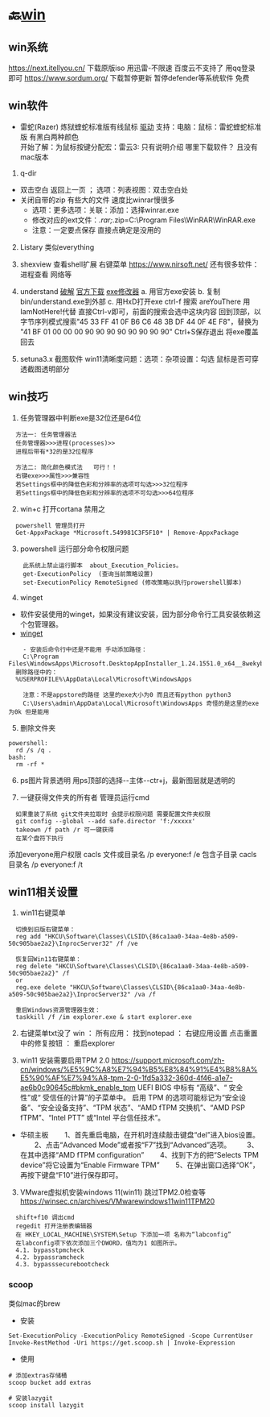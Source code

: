 # 🔙[win](/README?id=🔸Win日常)


## win系统
https://next.itellyou.cn/  下载原版iso  用迅雷-不限速  百度云不支持了  用qq登录即可
https://www.sordum.org/  下载暂停更新 暂停defender等系统软件  免费


## win软件
- 雷蛇(Razer) 炼狱蝰蛇标准版有线鼠标
[驱动](https://cn.razerzone.com) 支持：电脑：鼠标：雷蛇蝰蛇标准版 有黑白两种颜色  
开始了解：为鼠标按键分配宏：雷云3: 只有说明介绍 哪里下载软件？ 且没有mac版本



1. q-dir
- 双击空白 返回上一页 ； 选项：列表视图：双击空白处
- 关闭自带的zip 有些大的文件 速度比winrar慢很多
  - 选项：更多选项：关联：添加：选择winrar.exe
  - 修改对应的ext文件：*.rar;*.zip=C:\Program Files\WinRAR\WinRAR.exe
  - 注意：一定要点保存  直接点确定是没用的


2. Listary 类似everything

3. shexview 查看shell扩展 右键菜单
https://www.nirsoft.net/ 还有很多软件：进程查看 网络等


4. understand
   [破解](https://blog.csdn.net/weixin_48220838/article/details/131297065)
   [官方下载](https://licensing.scitools.com/download)
   [exe修改器](https://mh-nexus.de/en/downloads.php?product=HxD20)
    a. 用官方exe安装
    b. 复制bin/understand.exe到外部
    c. 用HxD打开exe
    ctrl-f 搜索 areYouThere 用IamNotHere!代替  直接Ctrl-v即可，前面的搜索会选中这块内容
    回到顶部，以字节序列模式搜索"45 33 FF 41 0F B6 C6 48 3B DF 44 0F 4E F8"，替换为
    "41 BF 01 00 00 00 90 90 90 90 90 90 90 90"
    Ctrl+S保存退出 将exe覆盖回去

5. setuna3.x 截图软件
win11清晰度问题：选项：杂项设置：勾选 鼠标是否可穿透截图透明部分




## win技巧

1. 任务管理器中判断exe是32位还是64位
```
  方法一: 任务管理器法
  任务管理器>>>进程(processes)>>
  进程后带有*32的是32位程序

  方法二: 简化颜色模式法   可行！！
  右键exe>>>属性>>>兼容性
  若Settings框中的降低色彩和分辨率的选项可勾选>>>32位程序
  若Settings框中的降低色彩和分辨率的选项不可勾选>>>64位程序
```


2. win+c 打开cortana  禁用之
```
  powershell 管理员打开	
  Get-AppxPackage *Microsoft.549981C3F5F10* | Remove-AppxPackage
```



3. powershell 运行部分命令权限问题
```
	此系统上禁止运行脚本  about_Execution_Policies。
	get-ExecutionPolicy  (查询当前策略设置)
	set-ExecutionPolicy RemoteSigned (修改策略以执行prowershell脚本)
```


4. winget

- 软件安装使用的winget，如果没有建议安装，因为部分命令行工具安装依赖这个包管理器。
- [winget](https://github.com/microsoft/winget-cli/releases)
```
	- 安装后命令行中还是不能用 手动添加路径：
	C:\Program Files\WindowsApps\Microsoft.DesktopAppInstaller_1.24.1551.0_x64__8wekyb3d8bbwe
  删除路径中的：
  %USERPROFILE%\AppData\Local\Microsoft\WindowsApps

	注意：不是appstore的路径 这里的exe大小为0 而且还有python python3
	C:\Users\admin\AppData\Local\Microsoft\WindowsApps 奇怪的是这里的exe为0k 但是能用
```

5. 删除文件夹
```
powershell:
  rd /s /q .
bash:
  rm -rf *
```

6. ps图片背景透明
用ps顶部的选择--主体--ctr+j，最新图层就是透明的

7. 一键获得文件夹的所有者
管理员运行cmd
```
  如果重装了系统 git文件夹拉取时 会提示权限问题 需要配置文件夹权限
  git config --global --add safe.director 'f:/xxxxx'
  takeown /f path /r 可一键获得
  在某个盘符下执行
```
添加everyone用户权限
cacls 文件或目录名 /p everyone:f /e
包含子目录
cacls 目录名 /p everyone:f /t



## win11相关设置
1. win11右键菜单
```
  切换到旧版右键菜单：
  reg add "HKCU\Software\Classes\CLSID\{86ca1aa0-34aa-4e8b-a509-50c905bae2a2}\InprocServer32" /f /ve

  恢复回Win11右键菜单：
  reg delete "HKCU\Software\Classes\CLSID\{86ca1aa0-34aa-4e8b-a509-50c905bae2a2}" /f
  or
  reg.exe delete "HKCU\Software\Classes\CLSID\{86ca1aa0-34aa-4e8b-a509-50c905bae2a2}\InprocServer32" /va /f

  重启Windows资源管理器生效：
  taskkill /f /im explorer.exe & start explorer.exe
```

2. 右键菜单txt没了
win ： 所有应用： 找到notepad ： 右键应用设置
点击重置中的修复按钮  ： 重启explorer

2. win11 安装需要启用TPM 2.0
https://support.microsoft.com/zh-cn/windows/%E5%9C%A8%E7%94%B5%E8%84%91%E4%B8%8A%E5%90%AF%E7%94%A8-tpm-2-0-1fd5a332-360d-4f46-a1e7-ae6b0c90645c#bkmk_enable_tpm
UEFI BIOS 中标有 “高级”、“ 安全性”或“ 受信任的计算”的子菜单中。 启用 TPM 的选项可能标记为“安全设备”、“安全设备支持”、“TPM 状态”、“AMD fTPM 交换机”、“AMD PSP fTPM”、“Intel PTT” 或“Intel 平台信任技术”。


- 华硕主板
　　1、首先重启电脑，在开机时连续敲击键盘“del”进入bios设置。
　　2、点击“Advanced Mode”或者按“F7”找到“Advanced”选项。
　　3、在其中选择“AMD fTPM configuration”
　　4、找到下方的把“Selects TPM device”将它设置为“Enable Firmware TPM”
　　5、在弹出窗口选择“OK”，再按下键盘“F10”进行保存即可。


3. VMware虚拟机安装windows 11(win11) 跳过TPM2.0检查等
https://winsec.cn/archives/VMwarewindows11win11TPM20
```
  shift+f10 调出cmd
  regedit 打开注册表编辑器
  在 HKEY_LOCAL_MACHINE\SYSTEM\Setup 下添加一项 名称为“labconfig”
  在labconfig项下依次添加三个DWORD，值均为1 如图所示。
  4.1. bypasstpmcheck
  4.2. bypassramcheck
  4.3. bypasssecurebootcheck
```



### scoop
类似mac的brew
- 安装
```
Set-ExecutionPolicy -ExecutionPolicy RemoteSigned -Scope CurrentUser
Invoke-RestMethod -Uri https://get.scoop.sh | Invoke-Expression
```
- 使用
```
# 添加extras存储桶
scoop bucket add extras

# 安装lazygit
scoop install lazygit
```



